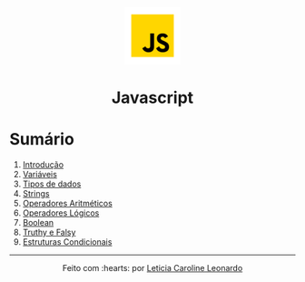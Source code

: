 <p align="center">
  <img src="img/js-logo.png" width="100px" height="100px">
<p>

<h1 align="center">Javascript</h1>

# Sumário

1. [Introdução](https://github.com/levxyca/studynotes/blob/master/Linguagens%20de%20Programa%C3%A7%C3%A3o/javascript.md#introdu%C3%A7%C3%A3o)
2. [Variáveis](https://github.com/levxyca/studynotes/blob/master/Linguagens%20de%20Programa%C3%A7%C3%A3o/javascript.md#vari%C3%A1veis)
3. [Tipos de dados](https://github.com/levxyca/studynotes/blob/master/Linguagens%20de%20Programa%C3%A7%C3%A3o/javascript.md#tipos-de-dados)
4. [Strings](https://github.com/levxyca/studynotes/blob/master/Linguagens%20de%20Programa%C3%A7%C3%A3o/javascript.md#strings)
5. [Operadores Aritméticos](https://github.com/levxyca/studynotes/blob/master/Linguagens%20de%20Programa%C3%A7%C3%A3o/javascript.md#operadores-aritm%C3%A9ticos)
6. [Operadores Lógicos](https://github.com/levxyca/studynotes/blob/master/Linguagens%20de%20Programa%C3%A7%C3%A3o/javascript.md#operadores-l%C3%B3gicos)
7. [Boolean](https://github.com/levxyca/studynotes/blob/master/Linguagens%20de%20Programa%C3%A7%C3%A3o/javascript.md#boolean)
8. [Truthy e Falsy](https://github.com/levxyca/studynotes/blob/master/Linguagens%20de%20Programa%C3%A7%C3%A3o/javascript.md#truthy-e-falsy)
9. [Estruturas Condicionais](https://github.com/levxyca/studynotes/blob/master/Linguagens%20de%20Programa%C3%A7%C3%A3o/javascript.md#estruturas-condicionais)

-------------------------------------------------------
<p align="center">
Feito com :hearts: por
<a href="https://github.com/levxyca">Leticia Caroline Leonardo</a>
<p>
